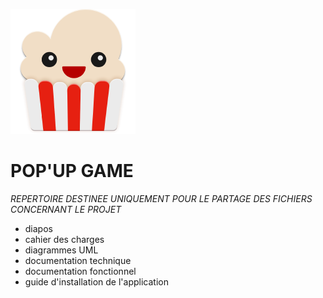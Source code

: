 ![logo popup game](https://github.com/Enjana-mavitrika/projet-tutore2019/blob/master/logo.png)
# POP'UP GAME

_REPERTOIRE DESTINEE UNIQUEMENT POUR LE PARTAGE DES FICHIERS CONCERNANT LE PROJET_
- diapos
- cahier des charges
- diagrammes UML 
- documentation technique
- documentation fonctionnel
- guide d'installation de l'application
